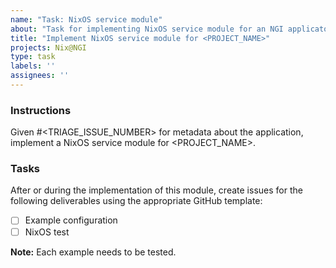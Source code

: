 ```yaml
---
name: "Task: NixOS service module"
about: "Task for implementing NixOS service module for an NGI applicaton"
title: "Implement NixOS service module for <PROJECT_NAME>"
projects: Nix@NGI
type: task
labels: ''
assignees: ''
---
```


### Instructions

<!-- Replace <PROJECT_NAME> in the title and the body of this issue with the project's name. -->

<!-- Replace `<TRIAGE_ISSUE_NUMBER>` with the issue number that contains the project's triaged information.
If one doesn't exist, create it by following the instructions in the [contributor documentation](https://github.com/ngi-nix/ngipkgs/blob/main/CONTRIBUTING.md#triaging-an-ngi-project). -->

Given #<TRIAGE_ISSUE_NUMBER> for metadata about the application, implement a NixOS service module for <PROJECT_NAME>.

### Tasks

After or during the implementation of this module, create issues for the following deliverables using the appropriate GitHub template:

- [ ] Example configuration
- [ ] NixOS test

**Note:** Each example needs to be tested.
